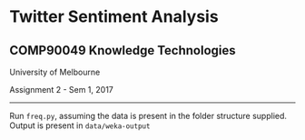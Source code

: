 # Twitter Sentiment Analysis

## COMP90049 Knowledge Technologies

University of Melbourne

Assignment 2 - Sem 1, 2017

---

Run ```freq.py```, assuming the data is present in the folder structure supplied.
Output is present in ```data/weka-output```
